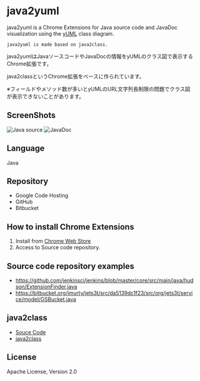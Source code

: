 java2yuml
============
java2yuml is a Chrome Extensions for Java source code and JavaDoc visualization using the [yUML](http://yuml.me/) class diagram.

```java2yuml is made based on java2class. ```

java2yumlはJavaソースコードやJavaDocの情報をyUMLのクラス図で表示するChrome拡張です。

java2classというChrome拡張をベースに作られています。

※フィールドやメソッド数が多いとyUMLのURL文字列長制限の問題でクラス図が表示できないことがあります。


ScreenShots
----
![Java source](https://github.com/shoito/java2yuml-chrome-extension/raw/master/images/1280x800_0.png)
![JavaDoc](https://github.com/shoito/java2yuml-chrome-extension/raw/master/images/1280x800_1.png)

Language
----
Java

Repository
----
 * Google Code Hosting
 * GitHub
 * Bitbucket

How to install Chrome Extensions
----
 1. Install from [Chrome Web Store](https://chrome.google.com/webstore/detail/java2yuml/glhmljgoioemnbaaijkpbiggmjkogbkb) 
 1. Access to Source code repository.

Source code repository examples
----
 * <https://github.com/jenkinsci/jenkins/blob/master/core/src/main/java/hudson/ExtensionFinder.java>
 * <https://bitbucket.org/jmurty/jets3t/src/da5139dc1f23/src/org/jets3t/service/model/GSBucket.java>

java2class
----
 * [Souce Code](https://github.com/shoito/java2class)
 * [java2class](https://chrome.google.com/webstore/detail/java2class/pjkknfedjcaagjfalcfnfoebghfgjnbd)

License
----
Apache License, Version 2.0

